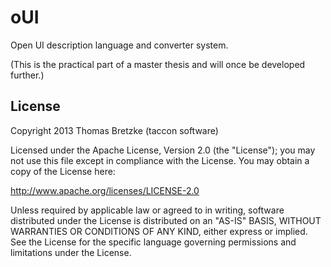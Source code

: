 oUI
===

Open UI description language and converter system.

(This is the practical part of a master thesis and will once be developed further.)

License
-------

Copyright 2013 Thomas Bretzke (taccon software)

Licensed under the Apache License, Version 2.0 (the "License");
you may not use this file except in compliance with the License.
You may obtain a copy of the License here:

  http://www.apache.org/licenses/LICENSE-2.0

Unless required by applicable law or agreed to in writing, software
distributed under the License is distributed on an "AS-IS" BASIS,
WITHOUT WARRANTIES OR CONDITIONS OF ANY KIND, either express or implied.
See the License for the specific language governing permissions and
limitations under the License.

